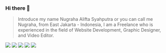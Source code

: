 ### Hi there 👋

> Introduce my name Nugraha Alifta Syahputra or you can call me Nugraha, from East Jakarta - Indonesia, I am a Freelance who is experienced in the field of Website Development, Graphic Designer, and Video Editor.

[![](https://raw.githubusercontent.com/vn7n24fzkq/github-profile-summary-cards-example/master/profile-summary-card-output/github/0-profile-details.svg)](https://github.com/Nugraha05/github-profile-summary-cards)
[![](https://raw.githubusercontent.com/vn7n24fzkq/github-profile-summary-cards-example/master/profile-summary-card-output/github/1-repos-per-language.svg)](https://github.com/Nugraha05/github-profile-summary-cards) [![](https://raw.githubusercontent.com/vn7n24fzkq/github-profile-summary-cards-example/master/profile-summary-card-output/github/2-most-commit-language.svg)](https://github.com/Nugraha05/github-profile-summary-cards)
[![](https://raw.githubusercontent.com/vn7n24fzkq/github-profile-summary-cards-example/master/profile-summary-card-output/github/3-stats.svg)](https://github.com/Nugraha05/github-profile-summary-cards) [![](https://raw.githubusercontent.com/vn7n24fzkq/github-profile-summary-cards-example/master/profile-summary-card-output/github/4-productive-time.svg)](https://github.com/Nugraha05/github-profile-summary-cards)

